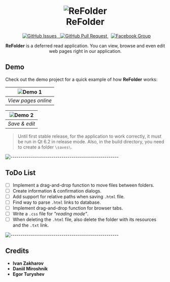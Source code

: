 
<h1 align="center">
    </br>
    <img src="https://raw.githubusercontent.com/1N0Name/ReFolder/master/ReFolder.ico" alt="ReFolder">
    </br>
    ReFolder
    </br>
</h1>

<p align="center">
    </a>
    &nbsp
    <a href="https://github.com/1N0Name/ReFolder/issues">
        <img src="https://img.shields.io/github/issues/1N0Name/ReFolder.svg?style=flat&logo=github&logoColor=white&color=yellow" alt ="GitHub Issues"
    </a>
    &nbsp
    <a href="https://github.com/1N0Name/ReFolder/pulls">
        <img src="https://img.shields.io/github/issues-pr/1N0Name/ReFolder.svg?style=flat&logo=github&logoColor=white&color=red" alt="GitHub Pull Request">
    </a>
    &nbsp
    <a href="https://www.facebook.com/groups/reffolder">
        <img src="https://img.shields.io/static/v1?style=flat&logo=facebook&logoColor=informational&label=Facebook&message= &color=informational" alt="Facebook Group">
    </a>
</p>

<p align="center">
    <b>ReFolder</b> is a deferred read application. You can view, browse and even edit web pages right in our application.
</p>

## Demo
<p>Check out the demo project for a quick example of how <b>ReFolder</b> works:</p>

| ![Demo 1](https://i.imgur.com/U3Fw9hs.gif) | 
|:--:| 
| *View pages online* |

| ![Demo 2](https://i.imgur.com/GxPXugy.gif) | 
|:--:| 
| *Save & edit* |

> Until first stable release, for the application to work correctly, it must be run in Qt 6.2 in release mode. Also, in the build directory, you need to create a folder `\saves\`.

![-----------------------------------------------------](https://i.imgur.com/ClLP2cB.gif)

## ToDo List
- [ ] Implement a drag-and-drop function to move files between folders.
- [ ] Create information & confirmation dialogs.
- [ ] Add support for relative paths when saving `.html` file.
- [ ] Find way to parse `.html` links to database.
- [ ] Implement drag-and-drop function for browser tabs.
- [ ] Write a `.css` file for *"reading mode"*.
- [ ] When deleting the `.html` file, also delete the folder with its resources and the `.txt` link.

![-----------------------------------------------------](https://i.imgur.com/ClLP2cB.gif)

## Credits
* **Ivan Zakharov**
* **Daniil Miroshnik**
* **Egor Turyshev**
